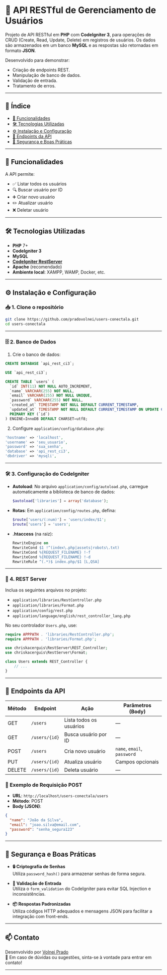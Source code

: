 # 📘 API RESTful de Gerenciamento de Usuários

Projeto de API RESTful em **PHP** com **CodeIgniter 3**, para operações de CRUD (Create, Read, Update, Delete) em registros de usuários. Os dados são armazenados em um banco **MySQL** e as respostas são retornadas em formato **JSON**.

Desenvolvido para demonstrar:
- Criação de endpoints REST.
- Manipulação de banco de dados.
- Validação de entrada.
- Tratamento de erros.

---

## 📑 Índice

- [🚀 Funcionalidades](#-funcionalidades)
- [🛠 Tecnologias Utilizadas](#-tecnologias-utilizadas)
- [⚙️ Instalação e Configuração](#️-instalação-e-configuração)
- [🔗 Endpoints da API](#-endpoints-da-api)
- [🔐 Segurança e Boas Práticas](#-segurança-e-boas-práticas)

---

## 🚀 Funcionalidades

A API permite:

- ✅ Listar todos os usuários
- 🔍 Buscar usuário por ID
- ➕ Criar novo usuário
- ✏️ Atualizar usuário
- ❌ Deletar usuário

---

## 🛠 Tecnologias Utilizadas

- **PHP** 7+
- **CodeIgniter 3**
- **MySQL**
- **[CodeIgniter RestServer](https://github.com/chriskacerguis/codeigniter-restserver)**
- **Apache** (recomendado)
- **Ambiente local**: XAMPP, WAMP, Docker, etc.

---

## ⚙️ Instalação e Configuração

### 📥 1. Clone o repositório

```bash
git clone https://github.com/pradovolnei/users-conectala.git
cd users-conectala
```

---

### 🗄 2. Banco de Dados

1. Crie o banco de dados:

```sql
CREATE DATABASE `api_rest_ci3`;

USE `api_rest_ci3`;

CREATE TABLE `users` (
  `id` INT(11) NOT NULL AUTO_INCREMENT,
  `name` VARCHAR(255) NOT NULL,
  `email` VARCHAR(255) NOT NULL UNIQUE,
  `password` VARCHAR(255) NOT NULL,
  `created_at` TIMESTAMP NOT NULL DEFAULT CURRENT_TIMESTAMP,
  `updated_at` TIMESTAMP NOT NULL DEFAULT CURRENT_TIMESTAMP ON UPDATE CURRENT_TIMESTAMP,
  PRIMARY KEY (`id`)
) ENGINE=InnoDB DEFAULT CHARSET=utf8;
```

2. Configure `application/config/database.php`:

```php
'hostname' => 'localhost',
'username' => 'seu_usuario',
'password' => 'sua_senha',
'database' => 'api_rest_ci3',
'dbdriver' => 'mysqli',
```

---

### 🛠 3. Configuração do CodeIgniter

- **Autoload**:
  No arquivo `application/config/autoload.php`, carregue automaticamente a biblioteca de banco de dados:

  ```php
  $autoload['libraries'] = array('database');
  ```

- **Rotas**:
  Em `application/config/routes.php`, defina:

  ```php
  $route['users/(:num)'] = 'users/index/$1';
  $route['users'] = 'users';
  ```

- **.htaccess** (na raiz):

  ```apache
  RewriteEngine on
  RewriteCond $1 !^(index\.php|assets|robots\.txt)
  RewriteCond %{REQUEST_FILENAME} !-f
  RewriteCond %{REQUEST_FILENAME} !-d
  RewriteRule ^(.*)$ index.php/$1 [L,QSA]
  ```

---

### 🧩 4. REST Server

Inclua os seguintes arquivos no projeto:

- `application/libraries/RestController.php`
- `application/libraries/Format.php`
- `application/config/rest.php`
- `application/language/english/rest_controller_lang.php`

No seu controlador `Users.php`, use:

```php
require APPPATH . 'libraries/RestController.php';
require APPPATH . 'libraries/Format.php';

use chriskacerguis\RestServer\REST_Controller;
use chriskacerguis\RestServer\Format;

class Users extends REST_Controller {
    // ...
}
```

---

## 🔗 Endpoints da API

| Método | Endpoint       | Ação                  | Parâmetros (Body)             |
|--------|----------------|-----------------------|-------------------------------|
| GET    | `/users`       | Lista todos os usuários | —                             |
| GET    | `/users/{id}`  | Busca usuário por ID    | —                             |
| POST   | `/users`       | Cria novo usuário       | `name`, `email`, `password`   |
| PUT    | `/users/{id}`  | Atualiza usuário        | Campos opcionais              |
| DELETE | `/users/{id}`  | Deleta usuário          | —                             |

### 🧪 Exemplo de Requisição POST

- **URL**: `http://localhost/users-conectala/users`
- **Método**: POST
- **Body (JSON)**:

```json
{
  "name": "João da Silva",
  "email": "joao.silva@email.com",
  "password": "senha_segura123"
}
```

---

## 🔐 Segurança e Boas Práticas

- **🔒 Criptografia de Senhas**  
  Utiliza `password_hash()` para armazenar senhas de forma segura.

- **🧼 Validação de Entrada**  
  Utiliza o `form_validation` do CodeIgniter para evitar SQL Injection e inconsistências.

- **📦 Respostas Padronizadas**  
  Utiliza códigos HTTP adequados e mensagens JSON para facilitar a integração com front-ends.

---

## 📫 Contato

Desenvolvido por [Volnei Prado](https://github.com/pradovolnei)  
📧 Em caso de dúvidas ou sugestões, sinta-se à vontade para entrar em contato!

---